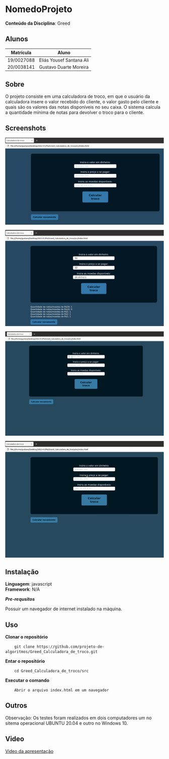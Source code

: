 # NomedoProjeto

**Conteúdo da Disciplina**: Greed<br>

## Alunos
|Matrícula | Aluno |
| -- | -- |
| 19/0027088 |  Eliás Yousef Santana Ali |
| 20/0038141  | Gustavo Duarte Moreira |

## Sobre 
O projeto consiste em uma calculadora de troco, em que o usuário da calculadora insere o valor recebido do cliente, o valor gasto pelo cliente e quais são os valores das notas disponíveis no seu caixa. O sistema calcula a quantidade mínima de notas para devolver o troco para o cliente.


## Screenshots


![Exemplo de troco 1](img/calculatroco0.png)


![Exemplo de troco 1](img/calculatroco1.png)



![Exemplo de troco 1](img/calculatroco2.gif)



![Exemplo de troco 1](img/calculatroco3.gif)

## Instalação 
**Linguagem**: javascript<br>
**Framework**: N/A<br>

***Pre-requsitos***

Possuir um navegador de internet instalado na máquina.

## Uso 
**Clonar o repositório**
```
    git clone https://github.com/projeto-de-algoritmos/Greed_Calculadora_de_troco.git
```
**Entar o repositório**
```
    cd Greed_Calculadora_de_troco/src
```
**Executar o comando**
```
    Abrir o arquivo index.html em um navegador
```
## Outros 
Observação: Os testes foram realizados em dois computadores um no sitema operacional UBUNTU 20.04 e outro no Windows 10.



## Video

[Video da apresentação](video/Greed_Calculadora_de_troco)




